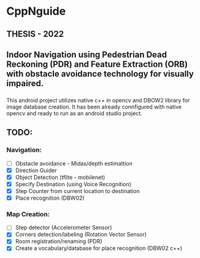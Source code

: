 # CppNguide
## THESIS - 2022
## Indoor Navigation using Pedestrian Dead Reckoning (PDR) and Feature Extraction (ORB) with obstacle avoidance technology for visually impaired. 
### 
This android project utilizes native c++ in opencv and DBOW2 library for image database creation.
It has been already connfigured with native opencv and ready to run as an android studio project.
## TODO:
### Navigation:
- [ ] Obstacle avoidance - Midas/depth estimattion
- [x] Direction Guider
- [x] Object Detection (tflite - mobilenet)
- [x] Specify Destination (using Voice Recognition)
- [x] Step Counter from current location to destination
- [x] Place recognition (DBW02)
### Map Creation:
- [ ] Step detector (Accelerometer Sensor)
- [x] Corners detection/labeling (Rotation Vector Sensor)
- [x] Room registration/renaming (PDR)
- [x] Create a vocabulary/database for place recognition (DBW02 c++) 
##
##

